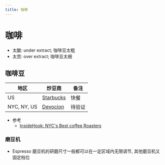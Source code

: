 ```yaml
---
title: 咖啡
---
```


# 咖啡

- 太酸: under extract; 咖啡豆太粗
- 太苦: over extract; 咖啡豆太细

## 咖啡豆

| 地区        | 炒豆商                                | 备注   |
| ----------- | ------------------------------------- | ------ |
| US          | [Starbucks](https://www.starbucks.ca) | 快餐   |
| NYC, NY, US | [Devocion](https://www.devocion.com)  | 待验证 |

- 参考
  - [InsideHook: NYC's Best coffee Roasters](https://www.insidehook.com/article/food-drink-new-york/best-coffee-roasters-nyc)

### 磨豆机

- Espresso 磨豆机的研磨尺寸一般都可以在一定区域内无限调节, 其他磨豆机又固定档位
